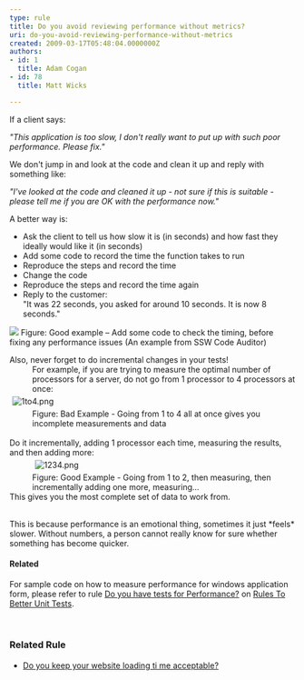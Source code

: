 ```yaml
---
type: rule
title: Do you avoid reviewing performance without metrics?
uri: do-you-avoid-reviewing-performance-without-metrics
created: 2009-03-17T05:48:04.0000000Z
authors:
- id: 1
  title: Adam Cogan
- id: 78
  title: Matt Wicks

---
```




<span class='intro'> 
  <p>​If a client says&#58;</p>
<div class="greyBox">
<em>&quot;This application is too slow, I don't really want to put up with such poor performance. Please fix.&quot;</em></div>
<p>We don't jump in and look at the code and clean it up and reply with something like&#58;</p>
<div class="greyBox"><em>&quot;I've looked at the code and cleaned it up - not sure if this is suitable - please tell me if you are OK with the performance now.&quot;</em></div>
 </span>

<p>A better way is&#58;</p><ul><li>Ask the client to tell us how slow it is (in seconds) and how fast they ideally would like it (in seconds)</li><li>Add some code to record the time the function takes to run</li><li>Reproduce the steps and record the time</li><li>Change the code</li><li>Reproduce the steps and record the time again</li><li>Reply to the customer&#58;<br>&quot;It was 22 seconds, you asked for around 10 seconds. It is now 8 seconds.&quot;<br></li></ul><dt> <img src="/PublishingImages/Code-Auditor-performance.jpg" alt=" " class="ms-rteCustom-ImageArea" border="0" style="border&#58;0px solid;" /> <span class="ms-rteCustom-FigureGood">Figure&#58; Good example – Add some code to check the timing, before fixing any performance issues (An example from SSW Code Auditor)</span>
   <p></p></dt><dt>Also, never forget to do incremental changes in your tests!</dt><dd>For example, if you are trying to measure the optimal number of processors for&#160;a&#160;server, do not go from 1 processor to 4 processors at once&#58;</dd><dt><img src="/PublishingImages/1to4.png" alt="1to4.png" style="margin&#58;5px;" /></dt><dd class="ssw15-rteElement-FigureBad">Figure&#58; Bad Example - Going from 1 to 4 all at once gives you incomplete measurements and data</dd><dt><br></dt><dt>Do it incrementally, adding 1 processor each time, measuring the results, and then adding more&#58;</dt><dd><img src="/PublishingImages/1234.png" alt="1234.png" style="margin&#58;5px;" /></dd><dd class="ssw15-rteElement-FigureGood">Figure&#58; Good Example - Going from 1 to 2, then measuring, then incrementally adding one more, measuring...</dd><dt>This gives you the most complete set of data to work from.<br></dt><dt><br></dt><dt><p>This is because performance is an emotional thing, sometimes it just *feels* slower. Without numbers, a person cannot really know for sure whether something has become quicker.</p><h4>Related</h4><p>For sample code on how to measure performance for windows application form, please refer to rule <a href="http&#58;//www.ssw.com.au/ssw/Standards/Rules/RulesToBetterUnitTests.aspx#Performance">Do you have tests for Performance?</a>&#160;on <a href="http&#58;//www.ssw.com.au/ssw/Standards/Rules/RulesToBetterUnitTests.aspx">Rules To Better Unit Tests</a>.</p>​
   <h3 class="ssw15-rteElement-H3">Related Rule</h3><ul><li> 
         <span style="line-height&#58;1.6;"> <a href="/_layouts/15/FIXUPREDIRECT.ASPX?WebId=3dfc0e07-e23a-4cbb-aac2-e778b71166a2&amp;TermSetId=07da3ddf-0924-4cd2-a6d4-a4809ae20160&amp;TermId=cb28d27b-542f-4f02-bfa4-31b3672ed0d5">Do you keep your website loading ti me acceptable? </a></span><br></li></ul></dt>


